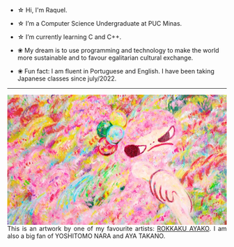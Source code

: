 - ☆ Hi, I'm Raquel.
- ☆ I’m a Computer Science Undergraduate at PUC Minas.
- ☆ I’m currently learning C and C++.

- ❀ My dream is to use programming and technology to make the world more sustainable and to favour egalitarian cultural exchange.
- ❀ Fun fact: I am fluent in Portuguese and English. I have been taking Japanese classes since july/2022.

-----

<div>

  <img align="left" alt="Header" src="img/Ayako-Rokkaku-2017-025cropped.jpg"
    width="600" 
    height="300"/>

  <div align="right">
  <p align="justify"> This is an artwork by one of my favourite artists: <a href="https://rokkakuayako.com/">ROKKAKU AYAKO</a>. I am also a big fan of YOSHITOMO NARA and AYA TAKANO.</p>
  </div>

</div>

<div>
  


  
<!---
raksmotta/raksmotta is a ✨ special ✨ repository because its `README.md` (this file) appears on your GitHub profile.
You can click the Preview link to take a look at your changes.
--->
